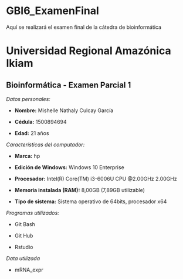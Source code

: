 # GBI6_ExamenFinal
Aquí se realizará el examen final de la cátedra de bioinformática
#  Universidad Regional Amazónica Ikiam  
## Bioinformática - Examen Parcial 1
*Datos personales:*

- **Nombre:** Mishelle Nathaly Culcay García

- **Cédula:** 1500894694

- **Edad:** 21 años

*Características del computador:*

- **Marca:** hp

- **Edición de Windows:** Windows 10 Enterprise 

- **Procesador:** Intel(R) Core(TM) i3-6006U CPU @2.00GHz 2.00GHz

- **Memoria instalada (RAM):** 8,00GB (7,89GB utilizable)

- **Tipo de sistema:** Sistema operativo de 64bits, procesador x64

*Programas utilizados:*

- Git Bash

- Git Hub

- Rstudio

*Data utilizada*

- mRNA_expr
